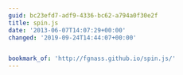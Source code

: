 ```yaml
---
guid: bc23efd7-adf9-4336-bc62-a794a0f30e2f
title: spin.js
date: '2013-06-07T14:07:29+00:00'
changed: '2019-09-24T14:44:07+00:00'


bookmark_of: 'http://fgnass.github.io/spin.js/'
---
```




